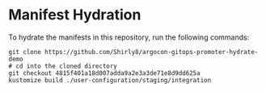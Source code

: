 # Manifest Hydration

To hydrate the manifests in this repository, run the following commands:

```shell
git clone https://github.com/Shirly8/argocon-gitops-promoter-hydrate-demo
# cd into the cloned directory
git checkout 4815f401a18d007adda9a2e3a3de71e8d9dd625a
kustomize build ./user-configuration/staging/integration
```
